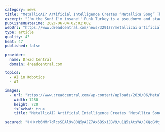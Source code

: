 ```yaml
---
category: news
title: "MetallicAI? Artificial Intelligence Creates “Metallica Song” That’s Pretty Hilarious"
excerpt: "I'm the Sun! I'm insane!' Funk Turkey is a pseudonym and stage name of Arkansas parody/comedy musician and producer Kirt Connor. The YouTuber recently used artificial intelligence to create a new 'Metallica' song."
publishedDateTime: 2020-06-04T02:02:00Z
webUrl: "https://www.dreadcentral.com/news/329197/metallicai-artificial-intelligence-creates-metallica-song-thats-pretty-hilarious/"
type: article
quality: 47
heat: 47
published: false

provider:
  name: Dread Central
  domain: dreadcentral.com

topics:
  - AI in Robotics
  - AI

images:
  - url: "https://www.dreadcentral.com/wp-content/uploads/2020/06/MetallicAI-banner.jpg"
    width: 1280
    height: 720
    isCached: true
    title: "MetallicAI? Artificial Intelligence Creates “Metallica Song” That’s Pretty Hilarious"

secured: "U+H+rb6NMr7dlcsSEAl9v80Q5yAJZ7Ax6BSxiDBV9/u1Q5sAtsVA/JXQcGMtj6QHWLf+u1MdF7bFleVjOBzIBmzBy1kQNGBG2iHyRdBoaheWJct+H7quV9rKyJw1cXjJ2bexvwgcuw44r1Ml1q9AXNr588hKJSufeIOaAoXOPpLCtDeHjyIuV8nGPvfyF9I7vN/SfgZBgR6Oi8d1M8g6izCk6yqG1OXc8jdZ+xqfsuFjGzmYbrJzO+IptRQuY9NUcEIId0pLHI2WGaEcIAOB24fMfB/uCLnz1udnFvsmpR6J4ITm8yVucOOdfrckm0dmSLiuskLIKNIEEfko6fdYbA2x5n+IZVkcLYY8wBDvGLQQoaZcOZyjSOLEVTgG87VYA03faGY0SPWBjN3jMhIQRhLpujSR2Fg5BywJ81/P0H4/2Vi8iVC/4aUQtuXrqFcOe19vXoCgJZlXG1S8jsEiRKqeS3k3nJylYwrIpJa3TSk=;TcSlwU1qZaBjFxHqx02vgQ=="
---
```


